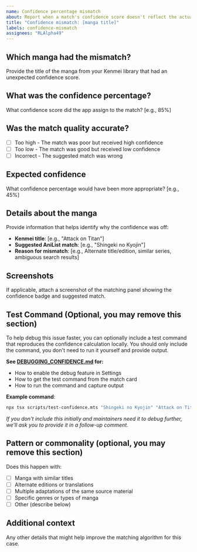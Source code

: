 ```yaml
---
name: Confidence percentage mismatch
about: Report when a match's confidence score doesn't reflect the actual quality of the match
title: "Confidence mismatch: [manga title]"
labels: confidence-mismatch
assignees: "RLAlpha49"
---
```


## Which manga had the mismatch?

Provide the title of the manga from your Kenmei library that had an unexpected confidence score.

## What was the confidence percentage?

What confidence score did the app assign to the match? [e.g., 85%]

## Was the match quality accurate?

- [ ] Too high - The match was poor but received high confidence
- [ ] Too low - The match was good but received low confidence
- [ ] Incorrect - The suggested match was wrong

## Expected confidence

What confidence percentage would have been more appropriate? [e.g., 45%]

## Details about the manga

Provide information that helps identify why the confidence was off:

- **Kenmei title**: [e.g., "Attack on Titan"]
- **Suggested AniList match**: [e.g., "Shingeki no Kyojin"]
- **Reason for mismatch**: [e.g., Alternate title/edition, similar series, ambiguous search results]

## Screenshots

If applicable, attach a screenshot of the matching panel showing the confidence badge and suggested match.

## Test Command (Optional, you may remove this section)

To help debug this issue faster, you can optionally include a test command that reproduces the confidence calculation locally. You should only include the command, you don't need to run it yourself and provide output.

**See [DEBUGGING_CONFIDENCE.md](../../docs/guides/DEBUGGING_CONFIDENCE.md) for:**

- How to enable the debug feature in Settings
- How to get the test command from the match card
- How to run the command and capture output

**Example command**:

```bash
npx tsx scripts/test-confidence.mts "Shingeki no Kyojin" "Attack on Titan" "Shingeki no Kyojin" "進撃の巨人" --synonyms="AoT,Titan"
```

_If you don't include this initially and maintainers need it to debug further, we'll ask you to provide it in a follow-up comment._

## Pattern or commonality (optional, you may remove this section)

Does this happen with:

- [ ] Manga with similar titles
- [ ] Alternate editions or translations
- [ ] Multiple adaptations of the same source material
- [ ] Specific genres or types of manga
- [ ] Other (describe below)

## Additional context

Any other details that might help improve the matching algorithm for this case.
